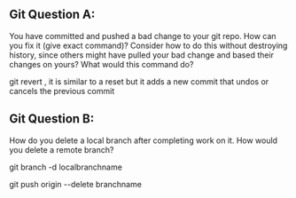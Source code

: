 ## Git Question A:

You have committed and pushed a bad change to your git repo.  How can you fix it (give exact command)?
Consider how to do this without destroying history, since others might have pulled your bad change and based their changes on yours?  What would this command do?

git revert , it is similar to a reset but it adds a new commit that undos or cancels the previous commit

## Git Question B:

How do you delete a local branch after completing work on it.  How would you delete a remote branch?

git branch -d localbranchname

git push origin --delete branchname



